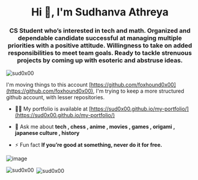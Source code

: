<h1 align="center">Hi 👋, I'm Sudhanva Athreya</h1>

<h3 align="center">CS Student who’s interested in tech and math. Organized and dependable candidate successful at managing multiple priorities with a positive attitude. Willingness to take on added responsibilities to meet team goals. Ready to tackle strenuous projects by coming up with esoteric and abstruse ideas.</h3>

<p align="left"> <img src="https://komarev.com/ghpvc/?username=sud0x00&label=Profile%20views&color=0e75b6&style=flat" alt="sud0x00" /> </p>


<!--- ![Typing SVG](https://readme-typing-svg.herokuapp.com?size=30&lines=Touch+some+grass.) -->

 I'm moving things to this account [https://github.com/foxhound0x00](https://github.com/foxhound0x00),
I'm trying to keep a more structured github account, with lesser repositories.

- 👨‍💻 My portfolio is available at [https://sud0x00.github.io/my-portfolio/](https://sud0x00.github.io/my-portfolio/)

- 💬 Ask me about **tech , chess , anime , movies , games , origami , japanese culture , history**

- ⚡ Fun fact **If you’re good at something, never do it for free.**



![image](https://github.com/sud0x00/sud0x00/assets/91898207/9cc54e39-45f8-46b1-9d0b-fab8c7a91e89)



<p><img align="left" src="https://github-readme-stats.vercel.app/api/top-langs?username=sud0x00&show_icons=true&locale=en&layout=compact" alt="sud0x00" /></p>

<p>&nbsp;<img align="center" src="https://github-readme-stats.vercel.app/api?username=sud0x00&show_icons=true&locale=en" alt="sud0x00" /></p>



<!---
# ![TaxiDriver](https://media.tenor.com/lCZIj8vzaLUAAAAC/taxi-robertdeniro.gif)



# <h1>“I Simply Am Not There”</h1>
 <img src="https://github.com/sud0x00/sud0x00/blob/main/american_psycho.gif?raw=true" width="500" height="370" data-highres="https://github.com/sud0x00/sud0x00/blob/main/american_psycho.gif?raw=true" data-width="540" data-height="400">
-->
